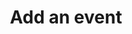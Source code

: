 ---
layout: tools/new-post
title: "Add an event"
excerpt: "This tool helps you add events to the website."
permalink: /tools/new/event/
redirect_from:
- /new-event
---